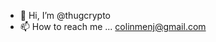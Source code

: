 - 👋 Hi, I’m @thugcrypto
- 📫 How to reach me ... colinmenj@gmail.com

<!---
thugcrypto/thugcrypto is a ✨ special ✨ repository because its `README.md` (this file) appears on your GitHub profile.
You can click the Preview link to take a look at your changes.
--->
